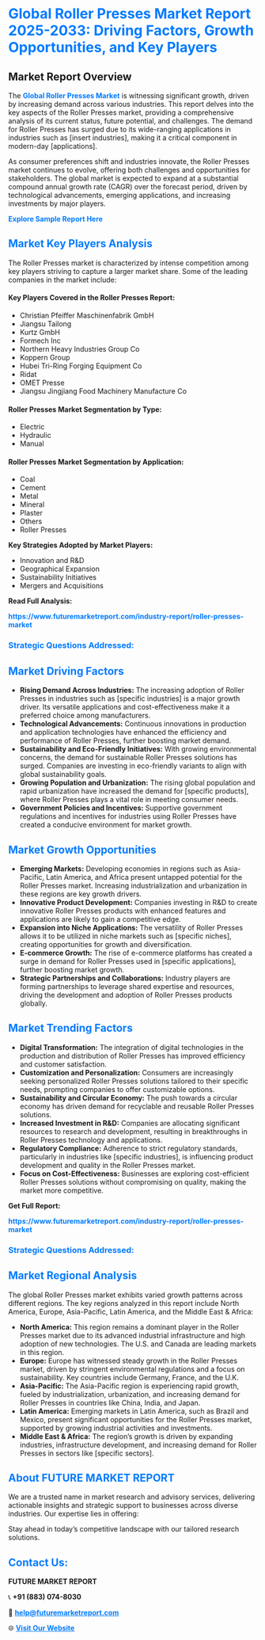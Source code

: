 <h1 style="color: #007BFF;">Global Roller Presses Market Report 2025-2033: Driving Factors, Growth Opportunities, and Key Players</h1>

<section id="overview">
<h2>Market Report Overview</h2>
<p>The <a href="https://www.futuremarketreport.com/industry-report/roller-presses-market" style="color: #007BFF; text-decoration: none;"><strong>Global Roller Presses Market</strong></a> is witnessing significant growth, driven by increasing demand across various industries. This report delves into the key aspects of the Roller Presses market, providing a comprehensive analysis of its current status, future potential, and challenges. The demand for Roller Presses has surged due to its wide-ranging applications in industries such as [insert industries], making it a critical component in modern-day [applications].</p>
<p>As consumer preferences shift and industries innovate, the Roller Presses market continues to evolve, offering both challenges and opportunities for stakeholders. The global market is expected to expand at a substantial compound annual growth rate (CAGR) over the forecast period, driven by technological advancements, emerging applications, and increasing investments by major players.</p>
</section>

<section id="overview">
<p><a href="https://www.futuremarketreport.com/request-sample/reportId=124335" style="color: #007BFF; text-decoration: none;"><strong>Explore Sample Report Here</strong></a></p>
</section>

<section id="key-players">
<h2 style="color: #007BFF;">Market Key Players Analysis</h2>
<p>The Roller Presses market is characterized by intense competition among key players striving to capture a larger market share. Some of the leading companies in the market include:</p>
<h4>Key Players Covered in the Roller Presses Report:</h4>
<ul><li>Christian Pfeiffer Maschinenfabrik GmbH</li><li>Jiangsu Tailong</li><li>Kurtz GmbH</li><li>Formech Inc</li><li>Northern Heavy Industries Group Co</li><li>Koppern Group</li><li>Hubei Tri-Ring Forging Equipment Co</li><li>Ridat</li><li>OMET Presse</li><li>Jiangsu Jingjiang Food Machinery Manufacture Co</li></ul>
<h4>Roller Presses Market Segmentation by Type:</h4>
<ul><li>Electric</li><li>Hydraulic</li><li>Manual</li></ul>

<h4>Roller Presses Market Segmentation by Application:</h4>
<ul><li>Coal</li><li>Cement</li><li>Metal</li><li>Mineral</li><li>Plaster</li><li>Others</li><li>Roller Presses</li></ul>
<p><strong>Key Strategies Adopted by Market Players:</strong></p>
<ul>
<li>Innovation and R&D</li>
<li>Geographical Expansion</li>
<li>Sustainability Initiatives</li>
<li>Mergers and Acquisitions</li>
</ul>
</section>

<section>
<p><strong>Read Full Analysis: </strong></p><a href="https://www.futuremarketreport.com/industry-report/roller-presses-market" style="color: #007BFF; text-decoration: none;"><strong>https://www.futuremarketreport.com/industry-report/roller-presses-market</strong></a>
<h3 style="color: #007BFF;">Strategic Questions Addressed:</h3>
</section>

<section id="driving-factors">
<h2 style="color: #007BFF;">Market Driving Factors</h2>
<ul>
<li><strong>Rising Demand Across Industries:</strong> The increasing adoption of Roller Presses in industries such as [specific industries] is a major growth driver. Its versatile applications and cost-effectiveness make it a preferred choice among manufacturers.</li>
<li><strong>Technological Advancements:</strong> Continuous innovations in production and application technologies have enhanced the efficiency and performance of Roller Presses, further boosting market demand.</li>
<li><strong>Sustainability and Eco-Friendly Initiatives:</strong> With growing environmental concerns, the demand for sustainable Roller Presses solutions has surged. Companies are investing in eco-friendly variants to align with global sustainability goals.</li>
<li><strong>Growing Population and Urbanization:</strong> The rising global population and rapid urbanization have increased the demand for [specific products], where Roller Presses plays a vital role in meeting consumer needs.</li>
<li><strong>Government Policies and Incentives:</strong> Supportive government regulations and incentives for industries using Roller Presses have created a conducive environment for market growth.</li>
</ul>
</section>

<section id="growth-opportunities">
<h2 style="color: #007BFF;">Market Growth Opportunities</h2>
<ul>
<li><strong>Emerging Markets:</strong> Developing economies in regions such as Asia-Pacific, Latin America, and Africa present untapped potential for the Roller Presses market. Increasing industrialization and urbanization in these regions are key growth drivers.</li>
<li><strong>Innovative Product Development:</strong> Companies investing in R&D to create innovative Roller Presses products with enhanced features and applications are likely to gain a competitive edge.</li>
<li><strong>Expansion into Niche Applications:</strong> The versatility of Roller Presses allows it to be utilized in niche markets such as [specific niches], creating opportunities for growth and diversification.</li>
<li><strong>E-commerce Growth:</strong> The rise of e-commerce platforms has created a surge in demand for Roller Presses used in [specific applications], further boosting market growth.</li>
<li><strong>Strategic Partnerships and Collaborations:</strong> Industry players are forming partnerships to leverage shared expertise and resources, driving the development and adoption of Roller Presses products globally.</li>
</ul>
</section>

<section id="trending-factors">
<h2 style="color: #007BFF;">Market Trending Factors</h2>
<ul>
<li><strong>Digital Transformation:</strong> The integration of digital technologies in the production and distribution of Roller Presses has improved efficiency and customer satisfaction.</li>
<li><strong>Customization and Personalization:</strong> Consumers are increasingly seeking personalized Roller Presses solutions tailored to their specific needs, prompting companies to offer customizable options.</li>
<li><strong>Sustainability and Circular Economy:</strong> The push towards a circular economy has driven demand for recyclable and reusable Roller Presses solutions.</li>
<li><strong>Increased Investment in R&D:</strong> Companies are allocating significant resources to research and development, resulting in breakthroughs in Roller Presses technology and applications.</li>
<li><strong>Regulatory Compliance:</strong> Adherence to strict regulatory standards, particularly in industries like [specific industries], is influencing product development and quality in the Roller Presses market.</li>
<li><strong>Focus on Cost-Effectiveness:</strong> Businesses are exploring cost-efficient Roller Presses solutions without compromising on quality, making the market more competitive.</li>
</ul>
</section>

<section>
<p><strong>Get Full Report: </strong></p><a href="https://www.futuremarketreport.com/industry-report/roller-presses-market" style="color: #007BFF; text-decoration: none;"><strong>https://www.futuremarketreport.com/industry-report/roller-presses-market</strong></a>
<h3 style="color: #007BFF;">Strategic Questions Addressed:</h3>
</section>


<section id="regional-analysis">
<h2 style="color: #007BFF;">Market Regional Analysis</h2>
<p>The global Roller Presses market exhibits varied growth patterns across different regions. The key regions analyzed in this report include North America, Europe, Asia-Pacific, Latin America, and the Middle East & Africa:</p>
<ul>
<li><strong>North America:</strong> This region remains a dominant player in the Roller Presses market due to its advanced industrial infrastructure and high adoption of new technologies. The U.S. and Canada are leading markets in this region.</li>
<li><strong>Europe:</strong> Europe has witnessed steady growth in the Roller Presses market, driven by stringent environmental regulations and a focus on sustainability. Key countries include Germany, France, and the U.K.</li>
<li><strong>Asia-Pacific:</strong> The Asia-Pacific region is experiencing rapid growth, fueled by industrialization, urbanization, and increasing demand for Roller Presses in countries like China, India, and Japan.</li>
<li><strong>Latin America:</strong> Emerging markets in Latin America, such as Brazil and Mexico, present significant opportunities for the Roller Presses market, supported by growing industrial activities and investments.</li>
<li><strong>Middle East & Africa:</strong> The region’s growth is driven by expanding industries, infrastructure development, and increasing demand for Roller Presses in sectors like [specific sectors].</li>
</ul>
</section>

<footer>
<h2 style="color: #007BFF;">About FUTURE MARKET REPORT</h2>
<p>We are a trusted name in market research and advisory services, delivering actionable insights and strategic support to businesses across diverse industries. Our expertise lies in offering:</p>

<p>Stay ahead in today’s competitive landscape with our tailored research solutions.</p>

<h2 style="color: #007BFF;">Contact Us:</h2>
<p><strong>FUTURE MARKET REPORT</strong></p>
<p>📞 <strong>+91 (883) 074-8030</strong></p>
<p>📧 <strong><a href="mailto:help@futuremarketreport.com" style="color: #007BFF;">help@futuremarketreport.com</a></strong></p>
<p>🌐 <strong><a href="https://www.futuremarketreport.com/" style="color: #007BFF;">Visit Our Website</a></strong></p>
</footer>